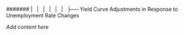 ####### |   |   |   |   |   |   ├── Yield Curve Adjustments in Response to Unemployment Rate Changes

*Add content here*